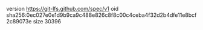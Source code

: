 version https://git-lfs.github.com/spec/v1
oid sha256:0ec027e0e1d9b9ca9c488e826c8f8c00c4ceba4f32d2b4dfe11e8bcf2c89073e
size 30396

